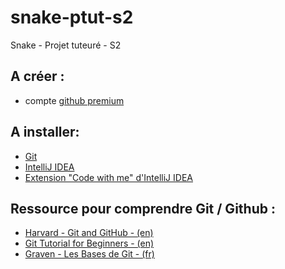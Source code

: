 # snake-ptut-s2
Snake - Projet tuteuré - S2

## A créer :
- compte [github premium](https://education.github.com/pack/offers)

## A installer:
- [Git](https://git-scm.com/downloads)
- [IntelliJ IDEA](https://www.jetbrains.com/fr-fr/idea/)
- [Extension "Code with me" d'IntelliJ IDEA](https://www.jetbrains.com/help/idea/code-with-me.html)

## Ressource pour comprendre Git / Github :
- [Harvard - Git and GitHub - (en)](https://www.youtube.com/watch?v=eulnSXkhE7I&list=PLjrPHUQxj3oTZS2g9iwfdv7eKHbUl1kWn&index=2&t=3168s&ab_channel=CS50)
- [Git Tutorial for Beginners - (en)](https://www.youtube.com/watch?v=XF99kTmS2gg&ab_channel=KeepOnCoding)
- [Graven - Les Bases de Git - (fr)](https://www.youtube.com/watch?v=gp_k0UVOYMw&list=PLjrPHUQxj3oTZS2g9iwfdv7eKHbUl1kWn&index=3&ab_channel=Graven-D%C3%A9veloppement)

    